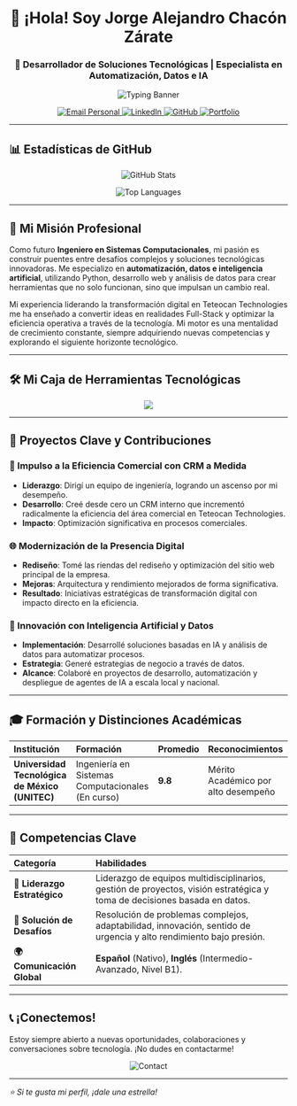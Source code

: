 <h1 align="center">👋 ¡Hola! Soy Jorge Alejandro Chacón Zárate</h1>
<h3 align="center">🚀 Desarrollador de Soluciones Tecnológicas | Especialista en Automatización, Datos e IA</h3>

<p align="center">
  <img src="https://readme-typing-svg.herokuapp.com?font=Fira+Code&size=22&pause=1000&color=FFBF00&center=true&vCenter=true&width=700&lines=Transformando+Datos+en+Decisiones+Estratégicas;Creando+Soluciones+Digitales+de+Cero+a+Cien;Innovación+Impulsada+por+Inteligencia+Artificial" alt="Typing Banner" />
</p>

<p align="center">
  <a href="mailto:jorgechaconzarate@gmail.com">
    <img src="https://img.shields.io/badge/-Email-D4AF37?style=for-the-badge&logo=gmail&logoColor=white" alt="Email Personal" />
  </a>
  <a href="https://www.linkedin.com/in/jorgealejandrochacon" target="_blank">
    <img src="https://img.shields.io/badge/-LinkedIn-E6C200?style=for-the-badge&logo=linkedin&logoColor=white" alt="LinkedIn" />
  </a>
  <a href="https://github.com/jorgechacon559" target="_blank">
    <img src="https://img.shields.io/badge/-GitHub-1f2937?style=for-the-badge&logo=github&logoColor=white" alt="GitHub" />
  </a>
  <a href="https://github.com/jorgechacon559/jorgechacon559" target="_blank">
    <img src="https://img.shields.io/badge/-Portfolio-FF6B6B?style=for-the-badge&logo=github&logoColor=white" alt="Portfolio" />
  </a>
</p>

---

## 📊 Estadísticas de GitHub

<p align="center">
  <img src="https://github-readme-stats.vercel.app/api?username=jorgech559&show_icons=true&theme=radical&hide_border=true&locale=es" alt="GitHub Stats" />
</p>

<p align="center">
  <img src="https://github-readme-stats.vercel.app/api/top-langs/?username=jorgechacon559&layout=compact&theme=radical&hide_border=true&locale=es" alt="Top Languages" />
</p>

---

## 🚀 Mi Misión Profesional

Como futuro **Ingeniero en Sistemas Computacionales**, mi pasión es construir puentes entre desafíos complejos y soluciones tecnológicas innovadoras. Me especializo en **automatización, datos e inteligencia artificial**, utilizando Python, desarrollo web y análisis de datos para crear herramientas que no solo funcionan, sino que impulsan un cambio real.

Mi experiencia liderando la transformación digital en Teteocan Technologies me ha enseñado a convertir ideas en realidades Full-Stack y optimizar la eficiencia operativa a través de la tecnología. Mi motor es una mentalidad de crecimiento constante, siempre adquiriendo nuevas competencias y explorando el siguiente horizonte tecnológico.

---

## 🛠️ Mi Caja de Herramientas Tecnológicas

<p align="center">
  <img src="https://skillicons.dev/icons?i=python,flask,html,css,javascript,vue,vite,php,cpp,typescript,mysql,postgresql,firebase,git,linux,vscode&theme=light" />
</p>

---

## 💼 Proyectos Clave y Contribuciones

### 🏢 Impulso a la Eficiencia Comercial con CRM a Medida
- **Liderazgo**: Dirigí un equipo de ingeniería, logrando un ascenso por mi desempeño.
- **Desarrollo**: Creé desde cero un CRM interno que incrementó radicalmente la eficiencia del área comercial en Teteocan Technologies.
- **Impacto**: Optimización significativa en procesos comerciales.

### 🌐 Modernización de la Presencia Digital
- **Rediseño**: Tomé las riendas del rediseño y optimización del sitio web principal de la empresa.
- **Mejoras**: Arquitectura y rendimiento mejorados de forma significativa.
- **Resultado**: Iniciativas estratégicas de transformación digital con impacto directo en la eficiencia.

### 🤖 Innovación con Inteligencia Artificial y Datos
- **Implementación**: Desarrollé soluciones basadas en IA y análisis de datos para automatizar procesos.
- **Estrategia**: Generé estrategias de negocio a través de datos.
- **Alcance**: Colaboré en proyectos de desarrollo, automatización y despliegue de agentes de IA a escala local y nacional.

---

## 🎓 Formación y Distinciones Académicas

| Institución | Formación | Promedio | Reconocimientos |
| :--- | :--- | :--- | :--- |
| **Universidad Tecnológica de México (UNITEC)** | Ingeniería en Sistemas Computacionales (En curso) | **9.8** | Mérito Académico por alto desempeño |

---

## 🌟 Competencias Clave

| Categoría | Habilidades |
| :--- | :--- |
| **👥 Liderazgo Estratégico** | Liderazgo de equipos multidisciplinarios, gestión de proyectos, visión estratégica y toma de decisiones basada en datos. |
| **🔧 Solución de Desafíos** | Resolución de problemas complejos, adaptabilidad, innovación, sentido de urgencia y alto rendimiento bajo presión. |
| **🌍 Comunicación Global** | **Español** (Nativo), **Inglés** (Intermedio-Avanzado, Nivel B1). |

---

## 📞 ¡Conectemos!

Estoy siempre abierto a nuevas oportunidades, colaboraciones y conversaciones sobre tecnología. ¡No dudes en contactarme!

<p align="center">
  <img src="https://img.shields.io/badge/-¡Hablemos!-FF6B6B?style=for-the-badge&logo=telegram&logoColor=white" alt="Contact" />
</p>

---

*⭐ Si te gusta mi perfil, ¡dale una estrella!*